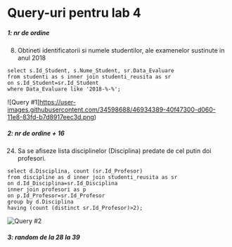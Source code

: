 # Query-uri pentru lab 4


##### 1: nr de ordine

8. Obtineti identificatorii si numele studentilor, ale examenelor sustinute in anul 2018
```
select s.Id_Student, s.Nume_Student, sr.Data_Evaluare
from studenti as s inner join studenti_reusita as sr
on s.Id_Student=sr.Id_Student
where Data_Evaluare like '2018-%-%';
```
![Query #1]https://user-images.githubusercontent.com/34598688/46934389-40f47300-d060-11e8-83fd-b7d8917eec3d.png)

##### 2: nr de ordine + 16

24. Sa se afiseze lista disciplinelor (Disciplina) predate de cel putin doi profesori.
```
select d.Disciplina, count (sr.Id_Profesor)
from discipline as d inner join studenti_reusita as sr
on d.Id_Disciplina=sr.Id_Disciplina
inner join profesori as p 
on p.Id_Profesor=sr.Id_Profesor
group by d.Disciplina
having (count (distinct sr.Id_Profesor)>2);

```
![Query #2](https://user-images.githubusercontent.com/34598688/46936758-10b0d280-d068-11e8-9360-eae3e66cb70a.png)

##### 3: random de la 28 la 39


```
```
